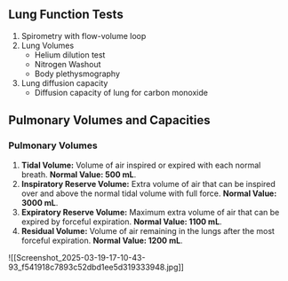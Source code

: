## Lung Function Tests
1. Spirometry with flow-volume loop
2. Lung Volumes
	- Helium dilution test
	- Nitrogen Washout
	- Body plethysmography
3. Lung diffusion capacity
	- Diffusion capacity of lung for carbon monoxide

## Pulmonary Volumes and Capacities
### Pulmonary Volumes
1. **Tidal Volume:** Volume of air inspired or expired with each normal breath. **Normal Value: 500 mL**.
2. **Inspiratory Reserve Volume:** Extra volume of air that can be inspired over and above the normal tidal volume with full force. **Normal Value: 3000 mL**.
3. **Expiratory Reserve Volume:** Maximum extra volume of air that can be expired by forceful expiration. **Normal Value: 1100 mL**.
4. **Residual Volume:** Volume of air remaining in the lungs after the most forceful expiration. **Normal Value: 1200 mL**.

![[Screenshot_2025-03-19-17-10-43-93_f541918c7893c52dbd1ee5d319333948.jpg]]
